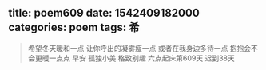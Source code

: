 title: poem609
date: 1542409182000
categories: poem
tags: 希
---
> 希望冬天暖和一点
让你呼出的凝雾瘦一点
或者在我身边多待一点
抱抱会不会更暖一点点
早安
孤独小美
格致别趣
六点起床第609天 迟到38天